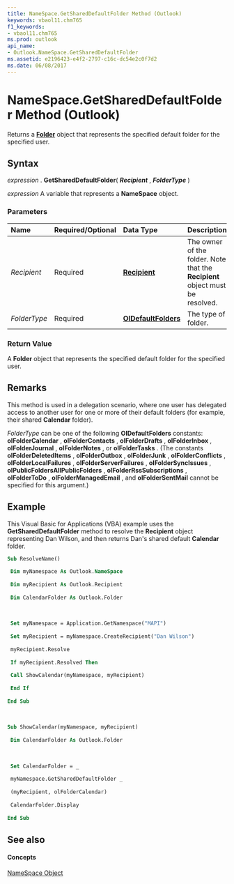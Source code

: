 ```yaml
---
title: NameSpace.GetSharedDefaultFolder Method (Outlook)
keywords: vbaol11.chm765
f1_keywords:
- vbaol11.chm765
ms.prod: outlook
api_name:
- Outlook.NameSpace.GetSharedDefaultFolder
ms.assetid: e2196423-e4f2-2797-c16c-dc54e2c0f7d2
ms.date: 06/08/2017
---
```



# NameSpace.GetSharedDefaultFolder Method (Outlook)

Returns a  **[Folder](Outlook.Folder.md)** object that represents the specified default folder for the specified user.


## Syntax

 _expression_ . **GetSharedDefaultFolder**( **_Recipient_** , **_FolderType_** )

 _expression_ A variable that represents a **NameSpace** object.


### Parameters



|**Name**|**Required/Optional**|**Data Type**|**Description**|
|:-----|:-----|:-----|:-----|
| _Recipient_|Required| **[Recipient](Outlook.Recipient.md)**|The owner of the folder. Note that the  **Recipient** object must be resolved.|
| _FolderType_|Required| **[OlDefaultFolders](Outlook.OlDefaultFolders.md)**|The type of folder.|

### Return Value

A  **Folder** object that represents the specified default folder for the specified user.


## Remarks

This method is used in a delegation scenario, where one user has delegated access to another user for one or more of their default folders (for example, their shared  **Calendar** folder).

 _FolderType_ can be one of the following **OlDefaultFolders** constants: **olFolderCalendar** , **olFolderContacts** , **olFolderDrafts** , **olFolderInbox** , **olFolderJournal** , **olFolderNotes** , or **olFolderTasks** . (The constants **olFolderDeletedItems** , **olFolderOutbox** , **olFolderJunk** , **olFolderConflicts** , **olFolderLocalFailures** , **olFolderServerFailures** , **olFolderSyncIssues** , **olPublicFoldersAllPublicFolders** , **olFolderRssSubscriptions** , **olFolderToDo** , **olFolderManagedEmail** , and **olFolderSentMail** cannot be specified for this argument.)


## Example

This Visual Basic for Applications (VBA) example uses the  **GetSharedDefaultFolder** method to resolve the **Recipient** object representing Dan Wilson, and then returns Dan's shared default **Calendar** folder.


```vb
Sub ResolveName() 
 
 Dim myNamespace As Outlook.NameSpace 
 
 Dim myRecipient As Outlook.Recipient 
 
 Dim CalendarFolder As Outlook.Folder 
 
 
 
 Set myNamespace = Application.GetNamespace("MAPI") 
 
 Set myRecipient = myNamespace.CreateRecipient("Dan Wilson") 
 
 myRecipient.Resolve 
 
 If myRecipient.Resolved Then 
 
 Call ShowCalendar(myNamespace, myRecipient) 
 
 End If 
 
End Sub 
 
 
 
Sub ShowCalendar(myNamespace, myRecipient) 
 
 Dim CalendarFolder As Outlook.Folder 
 
 
 
 Set CalendarFolder = _ 
 
 myNamespace.GetSharedDefaultFolder _ 
 
 (myRecipient, olFolderCalendar) 
 
 CalendarFolder.Display 
 
End Sub
```


## See also


#### Concepts


[NameSpace Object](Outlook.NameSpace.md)

